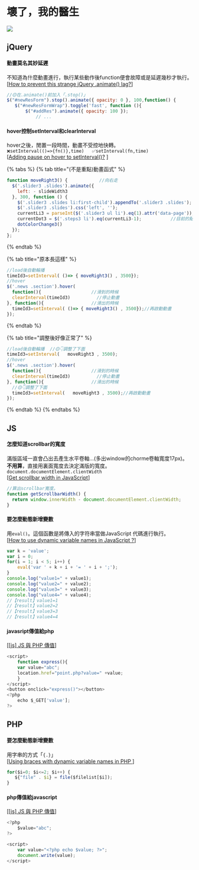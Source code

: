 # 壞了，我的醫生

![](https://scontent.ftpe8-1.fna.fbcdn.net/v/t1.0-9/22688337_373357853121512_1359550471304573685_n.png?_nc_cat=105&_nc_sid=09cbfe&_nc_ohc=PYhES7me9w8AX8uC9UA&_nc_ht=scontent.ftpe8-1.fna&oh=ae50ca5a806320eac362dfe47726d524&oe=5F7A59F7)

## jQuery

#### 動畫莫名其妙延遲

不知道為什麼動畫進行，執行某些動作後function便會故障或是延遲幾秒才執行。  
\[[How to prevent this strange jQuery .animate\(\) lag?](https://stackoverflow.com/questions/14613498/how-to-prevent-this-strange-jquery-animate-lag)\]

```javascript
//🟡在.animate()前加入「.stop()」
$("#newResForm").stop().animate({ opacity: 0 }, 100,function() {
   $("#newResFormWrap").toggle('fast', function (){
       $("#addRes").animate({ opacity: 100 }); 
           // ...
```

#### hover控制setInterval和clearInterval

hover之後，閒置一段時間，動畫不受控地快轉。  
`❌setInterval(()=>{fn()},time)  
✅setInterval(fn,time)`  
\[[Adding pause on hover to setInterval\(\)?](https://stackoverflow.com/questions/10913703/adding-pause-on-hover-to-setinterval)\]

{% tabs %}
{% tab title="\(不是重點\)動畫函式" %}
```javascript
function moveRight3() {            //向右走
  $('.slider3 .slides').animate({
    left: - slideWidth3
  }, 300, function () {
    $('.slider3 .slides li:first-child').appendTo('.slider3 .slides');
    $('.slider3 .slides').css('left', '');
    currentLi3 = parseInt($('.slider3 ul li').eq(1).attr('data-page'));//目前slide在第幾頁(數值)
    currentDot3 = $('.steps3 li').eq(currentLi3-1);           //目前的點點在第幾個(物件)
    dotColorChange3()
  });
};
```
{% endtab %}

{% tab title="原本長這樣" %}
```javascript
//load後自動輪播
timeId3=setInterval( ()=> { moveRight3() , 3500});
//hover
$('.news .section').hover(
  function(){                   //滑到的時候
  clearInterval(timeId3)          //停止動畫
}, function(){                  //滑出的時候
  timeId3=setInterval( ()=> { moveRight3() , 3500});//再啟動動畫
});
```
{% endtab %}

{% tab title="調整後好像正常了" %}
```javascript
//load後自動輪播  //🟡👇調整了下面
timeId3=setInterval(   moveRight3 , 3500);
//hover
$('.news .section').hover(
  function(){                   //滑到的時候
  clearInterval(timeId3)          //停止動畫
}, function(){                  //滑出的時候
  //🟡👇調整了下面
  timeId3=setInterval(   moveRight3 , 3500);//再啟動動畫
});
```
{% endtab %}
{% endtabs %}

## JS

#### 怎麼知道scrollbar的寬度

滿版區域一直會凸出去產生水平卷軸...\(多出window的chorme卷軸寬度17px\)。  
**不用算**，直接用裏面寬度去決定滿版的寬度。  
`document.documentElement.clientWidth`  
\[[Get scrollbar width in JavaScript](https://muffinman.io/get-scrollbar-width-in-javascript/)\]

```javascript
//算出scrollbar寬度。
function getScrollbarWidth() {
  return window.innerWidth - document.documentElement.clientWidth;
}
```

#### 要怎麼動態新增變數

用`eval()`。這個函數是將傳入的字符串當做JavaScript 代碼進行執行。  
\[[How to use dynamic variable names in JavaScript ?](https://www.geeksforgeeks.org/how-to-use-dynamic-variable-names-in-javascript/)\]

```javascript
var k = 'value'; 
var i = 0; 
for(i = 1; i < 5; i++) { 
    eval('var ' + k + i + '= ' + i + ';'); 
} 
console.log("value1=" + value1); 
console.log("value2=" + value2); 
console.log("value3=" + value3); 
console.log("value4=" + value4); 
//【result】value1=1
//【result】value2=2
//【result】value3=3
//【result】value4=4
```

#### javasript傳值給php

\[[\[js\] JS 與 PHP 傳值](https://medium.com/@jacobhsu/js-js-%E8%88%87-php-%E5%82%B3%E5%80%BC-983faf68804b)\]

```javascript
<script>
    function express(){
    var value="abc";
    location.href="point.php?value=" +value;
    }
</script>
<button onclick="express()"></button>
<?php
    echo $_GET['value'];
?>
```



## PHP

#### 要怎麼動態新增變數

用字串的方式「`{.}`」  
\[[Using braces with dynamic variable names in PHP](https://stackoverflow.com/questions/9257505/using-braces-with-dynamic-variable-names-in-php)\]

```javascript
for($i=0; $i<=2; $i++) {
   ${"file" . $i} = file($filelist[$i]);
}
```

#### php傳值給javascript

\[[\[js\] JS 與 PHP 傳值](https://medium.com/@jacobhsu/js-js-%E8%88%87-php-%E5%82%B3%E5%80%BC-983faf68804b)\]

```javascript
<?php
    $value="abc";
?>

<script>
    var value="<?php echo $value; ?>";
    document.write(value);
</script>
```

